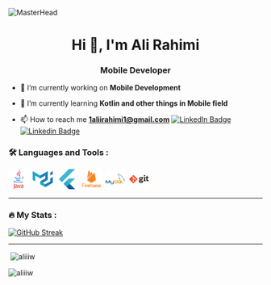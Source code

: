 ![MasterHead](https://1.bp.blogspot.com/-7A4WynwLsMw/XbBpCXG8fHI/AAAAAAAAMt4/uOa1bpLskYgrwGbllhSu2SDj_Mig8SXJQCLcBGAsYHQ/s1600/2000_600px.gif)
<h1 align="center">Hi 👋, I'm Ali Rahimi</h1>
<h3 align="center">Mobile Developer</h3>

- 🔭 I’m currently working on **Mobile Development**

- 🌱 I’m currently learning **Kotlin and other things in Mobile field**

- 📫 How to reach me **1aliirahimi1@gmail.com** <a href="your-linkedin-URL">
      <img src="https://img.shields.io/badge/LinkedIn-blue?style=for-the-badge&logo=linkedin&logoColor=white" alt="LinkedIn Badge"/>
    </a>
    [![Linkedin Badge](https://img.shields.io/badge/-kakbar-blue?style=flat&logo=Linkedin&logoColor=white)](your-linkedin-url)


    
### :hammer_and_wrench: Languages and Tools :
<div>
  <img src="https://github.com/devicons/devicon/blob/master/icons/java/java-original-wordmark.svg" title="Java" alt="Java" width="40" height="40"/>&nbsp;
  <img src="https://github.com/devicons/devicon/blob/master/icons/materialui/materialui-original.svg" title="Material UI" alt="Material UI" width="40" height="40"/>&nbsp;
  <img src="https://github.com/devicons/devicon/blob/master/icons/flutter/flutter-original.svg" title="Flutter" alt="Flutter" width="40" height="40"/>&nbsp;
  <img src="https://github.com/devicons/devicon/blob/master/icons/firebase/firebase-plain-wordmark.svg" title="Firebase" alt="Firebase" width="40" height="40"/>&nbsp;
  <img src="https://github.com/devicons/devicon/blob/master/icons/mysql/mysql-original-wordmark.svg" title="MySQL"  alt="MySQL" width="40" height="40"/>&nbsp;
  <img src="https://github.com/devicons/devicon/blob/master/icons/git/git-original-wordmark.svg" title="Git" **alt="Git" width="40" height="40"/>
</div>

---

### :fire: My Stats :
[![GitHub Streak](http://github-readme-streak-stats.herokuapp.com?user=aliiiw&theme=dark&background=000000)](https://git.io/streak-stats)


---


<p>&nbsp;<img align="center" src="https://github-readme-stats.vercel.app/api?username=aliiiw&show_icons=true&locale=en" alt="aliiiw" /></p>

<p><img align="center" src="https://github-readme-streak-stats.herokuapp.com/?user=aliiiw&" alt="aliiiw" /></p>
